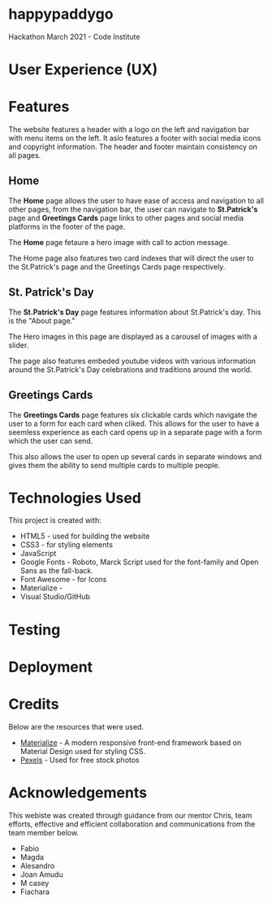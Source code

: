 # happypaddygo
Hackathon March 2021 - Code Institute
# User Experience (UX)
# Features
The website features a header with a logo on the left and navigation bar with menu items on the left. It aslo features a footer with social media icons and copyright information. The header and footer maintain consistency on all pages.
## Home
The **Home** page allows the user to have ease of access and navigation to all other pages, from the navigation bar, the user can navigate to **St.Patrick's** page and **Greetings Cards** page links to other pages and social media platforms in the footer of the page.

The **Home** page fetaure a hero image with call to action message.

The Home page also features two card indexes that will direct the user to the St.Patrick's page and the Greetings Cards page respectively.

## St. Patrick's Day
The **St.Patrick's Day** page features information about St.Patrick's day. This is the "About page."

The Hero images in this page are displayed as a carousel of images with a slider.

The page also features embeded youtube videos with various information around the St.Patrick's Day celebrations and traditions around the world.

## Greetings Cards
The **Greetings Cards** page features six clickable cards which navigate the user to a form for each card when cliked. This allows for the user to have a seemless experience as each card opens up in a separate page with a form which the user can send. 

This also allows the user to open up several cards in separate windows and gives them the ability to send multiple cards to multiple people.

# Technologies Used
This project is created with:

- HTML5 - used for building the website
- CSS3 - for styling elements
- JavaScript
- Google Fonts - Roboto, Marck Script used for the font-family and Open Sans as the fall-back.
- Font Awesome - for Icons
- Materialize - 
- Visual Studio/GitHub


# Testing

# Deployment
# Credits
Below are the resources that were used.
- [Materialize](https://materializecss.com/) - A modern responsive front-end framework based on Material Design used for styling CSS.
- [Pexels](https://www.pexels.com/) - Used for free stock photos

# Acknowledgements
This webiste was created through guidance from our mentor Chris, team efforts, effective and efficient collaboration and communications from the team member below.

- Fabio 
- Magda
- Alesandro
- Joan Amudu
- M casey
- Fiachara


